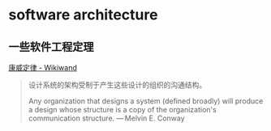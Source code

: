 software architecture
===

## 一些软件工程定理

[康威定律 - Wikiwand](https://www.wikiwand.com/zh-hans/%E5%BA%B7%E5%A8%81%E5%AE%9A%E5%BE%8B)

> 设计系统的架构受制于产生这些设计的组织的沟通结构。
> 
> Any organization that designs a system (defined broadly) will produce a design whose structure is a copy of the organization's communication structure.
> — Melvin E. Conway

